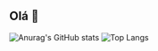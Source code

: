 ## Olá 👋

<!--
**medeirosrd/medeirosrd** is a ✨ _special_ ✨ repository because its `README.md` (this file) appears on your GitHub profile.

Here are some ideas to get you started:

- 🔭 I’m currently working on ...
- 🌱 I’m currently learning ...
- 👯 I’m looking to collaborate on ...
- 🤔 I’m looking for help with ...
- 💬 Ask me about ...
- 📫 How to reach me: ...
- 😄 Pronouns: ...
- ⚡ Fun fact: ...
-->

![Anurag's GitHub stats](https://github-readme-stats.vercel.app/api?username=medeirosrd&show_icons=true&theme=tokyonight)
![Top Langs](https://github-readme-stats.vercel.app/api/top-langs/?username=medeirosrd&layout=compact)
